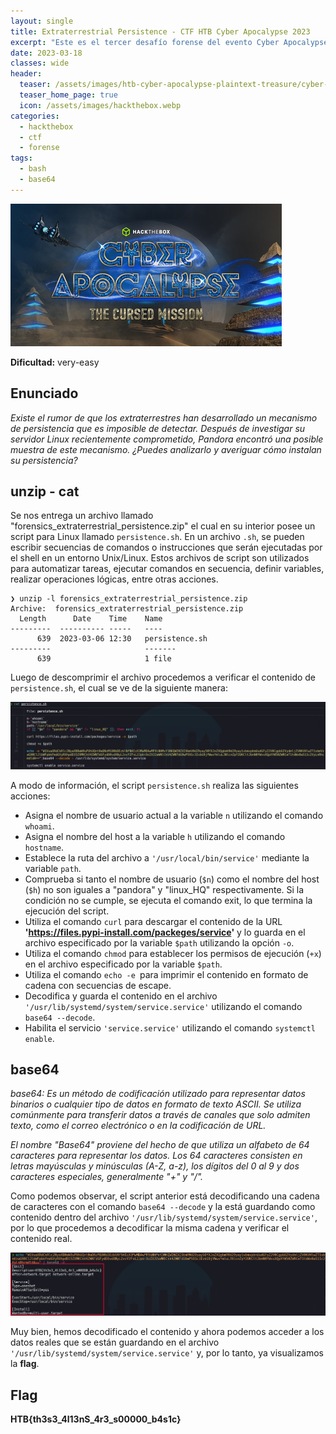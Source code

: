 ```yaml
---
layout: single
title: Extraterrestrial Persistence - CTF HTB Cyber Apocalypse 2023
excerpt: "Este es el tercer desafío forense del evento Cyber Apocalypse 2023 de Hack The Box. Se considera de dificultad very-easy y se nos proporciona un script de shell (.sh) en cual en su interior posee un comando codificado en base64 que contiene la flag."
date: 2023-03-18
classes: wide
header:
  teaser: /assets/images/htb-cyber-apocalypse-plaintext-treasure/cyber-apocalypse-ctf-2023.jpg
  teaser_home_page: true
  icon: /assets/images/hackthebox.webp
categories:
  - hackthebox
  - ctf
  - forense
tags:  
  - bash
  - base64
---
```


![](/assets/images/htb-cyber-apocalypse-plaintext-treasure/cyber-apocalypse-ctf-2023.jpg)

**Dificultad:** very-easy

## Enunciado

_Existe el rumor de que los extraterrestres han desarrollado un mecanismo de persistencia que es imposible de detectar. Después de investigar su servidor Linux recientemente comprometido, Pandora encontró una posible muestra de este mecanismo. ¿Puedes analizarlo y averiguar cómo instalan su persistencia?_

## unzip - cat

Se nos entrega un archivo llamado "forensics_extraterrestrial_persistence.zip" el cual en su interior posee un script para Linux llamado `persistence.sh`. En un archivo `.sh`, se pueden escribir secuencias de comandos o instrucciones que serán ejecutadas por el shell en un entorno Unix/Linux. Estos archivos de script son utilizados para automatizar tareas, ejecutar comandos en secuencia, definir variables, realizar operaciones lógicas, entre otras acciones.

```
❯ unzip -l forensics_extraterrestrial_persistence.zip
Archive:  forensics_extraterrestrial_persistence.zip
  Length      Date    Time    Name
---------  ---------- -----   ----
      639  2023-03-06 12:30   persistence.sh
---------                     -------
      639                     1 file
```

Luego de descomprimir el archivo procedemos a verificar el contenido de `persistence.sh`, el cual se ve de la siguiente manera:

![](/assets/images/htb-cyber-apocalypse-extraterrestrial-persistence/sh1.png)

A modo de información, el script `persistence.sh` realiza las siguientes acciones:
  - Asigna el nombre de usuario actual a la variable `n` utilizando el comando `whoami`.
  - Asigna el nombre del host a la variable `h` utilizando el comando `hostname`.
  - Establece la ruta del archivo a `'/usr/local/bin/service'` mediante la variable `path`.
  - Comprueba si tanto el nombre de usuario (`$n`) como el nombre del host (`$h`) no son iguales a "pandora" y "linux_HQ" respectivamente. Si la condición no se cumple, se ejecuta el comando exit, lo que termina la ejecución del script.
  - Utiliza el comando `curl` para descargar el contenido de la URL **'https://files.pypi-install.com/packeges/service'** y lo guarda en el archivo especificado por la variable `$path` utilizando la opción `-o`.
  - Utiliza el comando `chmod` para establecer los permisos de ejecución (`+x`) en el archivo especificado por la variable `$path`.
  - Utiliza el comando `echo -e `para imprimir el contenido en formato de cadena con secuencias de escape.
  - Decodifica y guarda el contenido en el archivo `'/usr/lib/systemd/system/service.service'` utilizando el comando `base64 --decode`.
  - Habilita el servicio `'service.service'` utilizando el comando `systemctl enable`.

## base64

_base64: Es un método de codificación utilizado para representar datos binarios o cualquier tipo de datos en formato de texto ASCII. Se utiliza comúnmente para transferir datos a través de canales que solo admiten texto, como el correo electrónico o en la codificación de URL._

_El nombre "Base64" proviene del hecho de que utiliza un alfabeto de 64 caracteres para representar los datos. Los 64 caracteres consisten en letras mayúsculas y minúsculas (A-Z, a-z), los dígitos del 0 al 9 y dos caracteres especiales, generalmente "+" y "/"._

Como podemos observar, el script anterior está decodificando una cadena de caracteres con el comando `base64 --decode` y la está guardando como contenido dentro del archivo `'/usr/lib/systemd/system/service.service'`, por lo que procedemos a decodificar la misma cadena y verificar el contenido real.

![](/assets/images/htb-cyber-apocalypse-extraterrestrial-persistence/sh2.png)

Muy bien, hemos decodificado el contenido y ahora podemos acceder a los datos reales que se están guardando en el archivo `'/usr/lib/systemd/system/service.service'` y, por lo tanto, ya visualizamos la **flag**.

## Flag

**HTB{th3s3_4l13nS_4r3_s00000_b4s1c}**